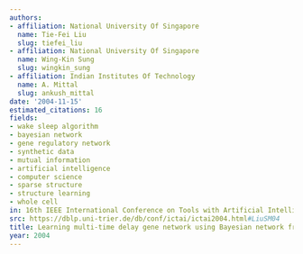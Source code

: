 ```yaml
---
authors:
- affiliation: National University Of Singapore
  name: Tie-Fei Liu
  slug: tiefei_liu
- affiliation: National University Of Singapore
  name: Wing-Kin Sung
  slug: wingkin_sung
- affiliation: Indian Institutes Of Technology
  name: A. Mittal
  slug: ankush_mittal
date: '2004-11-15'
estimated_citations: 16
fields:
- wake sleep algorithm
- bayesian network
- gene regulatory network
- synthetic data
- mutual information
- artificial intelligence
- computer science
- sparse structure
- structure learning
- whole cell
in: 16th IEEE International Conference on Tools with Artificial Intelligence
src: https://dblp.uni-trier.de/db/conf/ictai/ictai2004.html#LiuSM04
title: Learning multi-time delay gene network using Bayesian network framework
year: 2004
---
```

